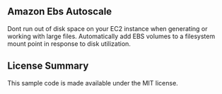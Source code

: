 ## Amazon Ebs Autoscale

Dont run out of disk space on your EC2 instance when generating or working with large files. Automatically add EBS volumes to a filesystem mount point in response to disk utilization.

## License Summary

This sample code is made available under the MIT license. 
